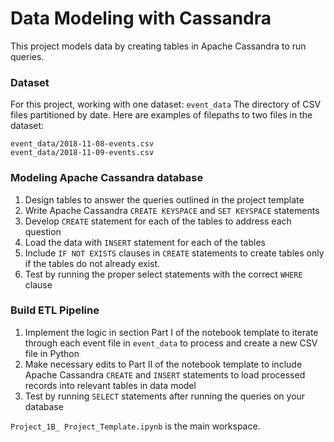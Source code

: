 # Data Modeling with Cassandra
This project models data by creating tables in Apache Cassandra to run queries. 


### Dataset
For this project, working with one dataset: `event_data`
The directory of CSV files partitioned by date. Here are examples of filepaths to two files in the dataset:
~~~
event_data/2018-11-08-events.csv
event_data/2018-11-09-events.csv
~~~

### Modeling Apache Cassandra database
1. Design tables to answer the queries outlined in the project template
2. Write Apache Cassandra `CREATE KEYSPACE` and `SET KEYSPACE` statements
3. Develop `CREATE` statement for each of the tables to address each question
4. Load the data with `INSERT` statement for each of the tables
5. Include `IF NOT EXISTS` clauses in `CREATE` statements to create tables only if the tables do not already exist.  
6. Test by running the proper select statements with the correct `WHERE` clause


### Build ETL Pipeline
1. Implement the logic in section Part I of the notebook template to iterate through each event file in `event_data` to process and create a new CSV file in Python
2. Make necessary edits to Part II of the notebook template to include Apache Cassandra `CREATE` and `INSERT` statements to load processed records into relevant tables in data model
3. Test by running `SELECT` statements after running the queries on your database
 
  `Project_1B_ Project_Template.ipynb`  is the main workspace.
  
